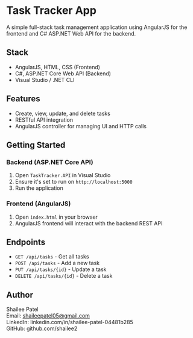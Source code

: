 # Task Tracker App

A simple full-stack task management application using AngularJS for the frontend and C# ASP.NET Web API for the backend.

## Stack
- AngularJS, HTML, CSS (Frontend)
- C#, ASP.NET Core Web API (Backend)
- Visual Studio / .NET CLI

## Features
- Create, view, update, and delete tasks
- RESTful API integration
- AngularJS controller for managing UI and HTTP calls

## Getting Started

### Backend (ASP.NET Core API)
1. Open `TaskTracker.API` in Visual Studio
2. Ensure it's set to run on `http://localhost:5000`
3. Run the application

### Frontend (AngularJS)
1. Open `index.html` in your browser
2. AngularJS frontend will interact with the backend REST API

##  Endpoints

- `GET /api/tasks` - Get all tasks
- `POST /api/tasks` - Add a new task
- `PUT /api/tasks/{id}` - Update a task
- `DELETE /api/tasks/{id}` - Delete a task

## Author
Shailee Patel <br>
Email: shaileepatel05@gmail.com <br>
LinkedIn: linkedin.com/in/shailee-patel-04481b285<br>
GitHub: github.com/shailee2
